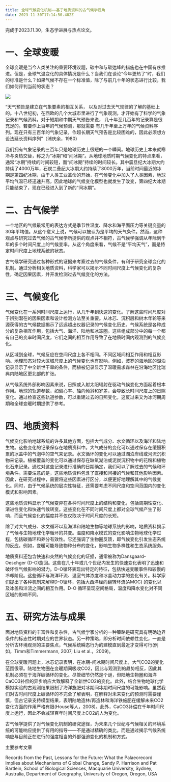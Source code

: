 ```yaml
---
title: 全球气候变化机制——基于地质资料的古气候学视角
date: 2023-11-30T17:14:50.402Z
---
```

完成于2023.11.30，生态学进展与热点论文。

# 一、全球变暖

全球变暖是当今人类关注的重要环境议题，碳中和与碳达峰的措施也在中国有序推进。但是，全球气温变化的具体情况是什么？当我们在谈论“今年更热了”时，我们的标准是什么？如果气候不存在一个标准值，除了与前几十年的状态进行比较，我们如何评判当前的状态？

![](https://pic.imgdb.cn/item/6651b76cd9c307b7e9c3dfa2.jpg)

“天气预告是建立在气象要素的相互关系， 以及对过去天气规律的了解的基础上的。十八世纪初，在西欧的几个大城市里进行了气象观测，才开始有了科学的气象记录和气候资料。对于短期和中期天气预告来说， 几十年至几百年的记录算是很充足的。若要作上百年的气候预测，那就需要 有几千年至上万年的气候资料序列。现在只有三百年的气象记录，作超长期天气预告是比较困难的，因此必须想方设法延长资料序列”（浦庆余，1980）

我们拥有气象记录的三百年只是地球历史上很短的一个瞬间。地球历史上本来就寒冷与炎热交替，称之为“冰期”和“间冰期”。从地球地质时期气候变化的特点来看，通常“冰期”持续的时间较短，而“间冰期”持续的时间较长。其中震旦纪大冰期大约持续了4000万年，石炭二叠纪大冰期大约持续了8000万年，当前时间最近的冰期是第四纪冰期，由于人类工业革命的开始，在气候变化中加入了人类因素，地球平均气温已经迅速升高，因此地球的气候变化模型也就发生了改变，第四纪大冰期只能结束了，现在已经进入到了新的“间冰期”。

# 二、古气候学

一个地区的气候最常用的表达方式是季节性温度、降水和海平面压力等关键变量的30年平均值。从这个意义上说，气候可以被认为是平均的天气条件。然而，这种观点与研究过去气候的古气候学所提供的观点并不相符，古气候学强调从年际到千年的多个时间尺度上的气候变率。从这个角度来看，气候不是“平均天气”，而是特定时间尺度上地球系统的状态。

古气候学研究通过各种形式的证据来考察过去的气候条件，有利于研究全球变化的机制。通过分析相关地质资料，科学家可以揭示不同时间尺度上气候变化的复杂性，确定因果因素，并开发检测过去气候变化的方法。

# 三、气候变化

气候变化在一系列时间尺度上运行，从几千年到快速的变化。了解这些时间尺度对于辨别潜在的因果因素和设计检测方法至关重要。从冰芯、沉积层和树木年轮等来源获得的古气候数据揭示了远远超出仪器记录的气候变化历史。气候系统是各种成分的复杂相互作用，包括大气、海洋、陆地和冰冻圈。这些组成部分中的每一个都有自己的变率时间尺度，它们之间的相互作用导致了在地质时间内观测到的气候变化。

从区域到全球，气候反应在空间尺度上各不相同。不同区域间相互作用和相互影响。地理形态对较大区域尺度上的气候变化也有影响，例如，波罗的海地区的湖泊记录显示了中全新世干旱的条件，而植被记录显示了温暖需求森林在沿海地区比瑞典内陆地区更北部的扩张。

从气候系统外部影响因素来说，日照或入射太阳辐射在驱动气候变化方面起着根本作用。地球的轨道参数，如偏心率、轴向倾斜和岁差，会导致长时间尺度上的日照变化。通过检查这些轨道参数，可以重建过去的日照变化，这反过来又为冰河期周期和全球变暖时期提供了参考。

# 四、地质资料

气候变化影响地球系统的许多其他方面，包括大气成分、水文循环以及海洋和陆地生物。这些变化的记录保存在地质资料中。大气成分的变化可以通过保存在缓慢积累的冰盖中的气泡中的空气来记录。水文循环的变化可以通过湖泊岸线或河流沉积物来记录。植被覆盖的变化可以通过保存在缺氧湖泊或泥炭沉积物中的花粉和植物化石来记录。通过对这些记录进行准确的日期确定，我们可以了解过去的气候和环境条件。需要注意的是，这些地质资料包含了直接和间接的气候和其他影响因素。因此，在研究过程中，需要将这些因素进行区分，以便更好地理解其中的气候变化。同时，由于气候系统的层次性特征，还需要考虑不同尺度和空间范围内的变化模式和影响因素。

这些地质资料显示了气候变异在各种时间尺度上的结构和变化，包括周期性变化、渐进性变化和快速气候转变。这些变化在不同时间尺度上都对全球气候产生了影响，而且气候变化的幅度并不仅仅取决于时间尺度的长短。

除了对大气成分、水文循环以及海洋和陆地生物等地球系统的影响，地质资料揭示了气候与生物地球化学循环的共变。温度和降水模式的变化影响生物地球化学过程，包括碳循环和养分有效性。它还强调了生物圈反馈，即气候变化引发生态系统的反应。例如，变暖可能导致物种分布的变化，影响生物多样性和生态系统服务。

地质资料还包含快速和突然的气候变化的证据，通常被称为Dansgaard-Oeschger (D-O)旋回。这些在几十年或几个世纪内发生的快速变化表明了迅速和破坏性气候影响的潜力。D-O循环表现出特定的特征，包括快速变暖事件和较慢的冷却阶段。这些循环与海洋环流、温室气体浓度和冰盖动力学的变化有关。科学家们提出了各种机制来解释D-O循环，包括大西洋经向翻转环流(AMOC) 的变化以及冰盖和洋流之间的相互作用。D-O 循环呈现空间格局，温度和降水变化对不同区域的影响不同。

# 五、研究方法与成果

面对地质资料的丰富性和复杂性，古气候学家分析的一种策略是研究具有明确边界条件的标志性时期对应的世界状态。另一种策略，即分析时间依赖性变化，一直是分析古环境观测的主要焦点，气候系统瞬态行为的建模直到最近才变得可行(例如，Timm和Timmermann, 2007; Liu et al.，2009)。

在全球变暖问题上，冰芯记录表明，在冰期-间冰期时间尺度上，大气CO2的变化范围很窄。陆地生物圈在变暖期间吸收CO2，因此与观测到的趋势相反，因此其机制必须在于海洋碳循环的变化。尽管细节仍然是个谜，但陆地生物圈和海洋CaCO3补偿的异步响应大致解释了全新世CO2的变化。此外，结合生物地球化学模拟实验的古观测结果限制了海洋施肥对冰期间冰期时间尺度的可能影响。虽然我们对古时间尺度上碳循环的不完全了解表明，在解释对未来变化的预测时需要谨慎，但古记录支持模型结果，表明陆地造林/再造林和海洋铁施肥在缓解未来CO2变化方面的作用严格有限(House等人，2008)。此外，CaCO3补偿在千年时间尺度上运行，因此不会减轻百年时间尺度上CO2的人为变化。

古气候学提供了对气候变化机制的研究途径，为未来几个世纪与气候相关的环境系统的可能响应提供了有用的指导——不是通过精确的类比，而是通过揭示气候系统响应与目前正在进行的强度相当的外部强迫变化的机制和方式。

主要参考文章

Records from the Past, Lessons for the Future: What the Palaeorecord Implies about Mechanisms of Global Change, Sandy P. Harrison and Pat Bartlein, School of Biological Sciences, Macquarie University, Sydney, Australia, Department of Geography, University of Oregon, Oregon, USA